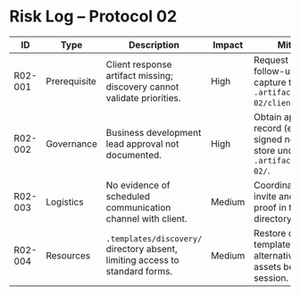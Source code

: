 # Risk Log – Protocol 02

| ID | Type | Description | Impact | Mitigation | Status |
|----|------|-------------|--------|------------|--------|
| R02-001 | Prerequisite | Client response artifact missing; discovery cannot validate priorities. | High | Request client follow-up and capture transcript in `.artifacts/protocol-02/client-reply.md`. | Open |
| R02-002 | Governance | Business development lead approval not documented. | High | Obtain approval record (email or signed note) and store under `.artifacts/protocol-02/`. | Open |
| R02-003 | Logistics | No evidence of scheduled communication channel with client. | Medium | Coordinate meeting invite and archive proof in transcripts directory. | Open |
| R02-004 | Resources | `.templates/discovery/` directory absent, limiting access to standard forms. | Medium | Restore discovery templates or provide alternative approved assets before session. | Open |
